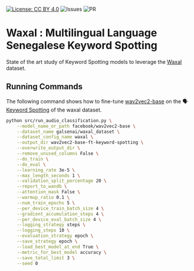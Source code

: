 [![License: CC BY 4.0](https://img.shields.io/badge/License-CC%20BY%204.0-lightgrey.svg)](https://creativecommons.org/licenses/by/4.0/)
![Issues](https://img.shields.io/github/issues/Galsenaicommunity/waxal-project)
![PR](https://img.shields.io/github/issues-pr/Galsenaicommunity/waxal-project)

# Waxal : Multilingual Language Senegalese Keyword Spotting
State of the art study of Keyword Spotting models to leverage the [Waxal](https://k4all.org/project/keyword-spotting-with-african-languages/) dataset.


## Running Commands

The following command shows how to fine-tune [wav2vec2-base](https://huggingface.co/facebook/wav2vec2-base) on the 🗣️ [Keyword Spotting](https://huggingface.co/datasets/galsenai/waxal_dataset) of the waxal dataset.


```bash
python src/run_audio_classification.py \
    --model_name_or_path facebook/wav2vec2-base \
    --dataset_name galsenai/waxal_dataset \
    --dataset_config_name waxal \
    --output_dir wav2vec2-base-ft-keyword-spotting \
    --overwrite_output_dir \
    --remove_unused_columns False \
    --do_train \
    --do_eval \
    --learning_rate 3e-5 \
    --max_length_seconds 1 \
    --validation_split_percentage 20 \
    --report_to_wandb \
    --attention_mask False \
    --warmup_ratio 0.1 \
    --num_train_epochs 5 \
    --per_device_train_batch_size 4 \
    --gradient_accumulation_steps 4 \
    --per_device_eval_batch_size 4 \
    --logging_strategy steps \
    --logging_steps 10 \
    --evaluation_strategy epoch \
    --save_strategy epoch \
    --load_best_model_at_end True \
    --metric_for_best_model accuracy \
    --save_total_limit 3 \
    --seed 0
```
